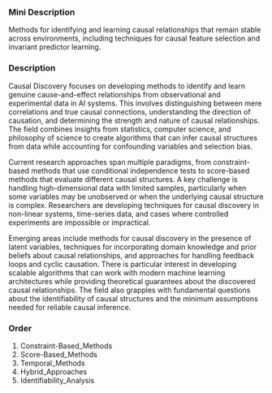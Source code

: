 ### Mini Description

Methods for identifying and learning causal relationships that remain stable across environments, including techniques for causal feature selection and invariant predictor learning.

### Description

Causal Discovery focuses on developing methods to identify and learn genuine cause-and-effect relationships from observational and experimental data in AI systems. This involves distinguishing between mere correlations and true causal connections, understanding the direction of causation, and determining the strength and nature of causal relationships. The field combines insights from statistics, computer science, and philosophy of science to create algorithms that can infer causal structures from data while accounting for confounding variables and selection bias.

Current research approaches span multiple paradigms, from constraint-based methods that use conditional independence tests to score-based methods that evaluate different causal structures. A key challenge is handling high-dimensional data with limited samples, particularly when some variables may be unobserved or when the underlying causal structure is complex. Researchers are developing techniques for causal discovery in non-linear systems, time-series data, and cases where controlled experiments are impossible or impractical.

Emerging areas include methods for causal discovery in the presence of latent variables, techniques for incorporating domain knowledge and prior beliefs about causal relationships, and approaches for handling feedback loops and cyclic causation. There is particular interest in developing scalable algorithms that can work with modern machine learning architectures while providing theoretical guarantees about the discovered causal relationships. The field also grapples with fundamental questions about the identifiability of causal structures and the minimum assumptions needed for reliable causal inference.

### Order

1. Constraint-Based_Methods
2. Score-Based_Methods
3. Temporal_Methods
4. Hybrid_Approaches
5. Identifiability_Analysis
